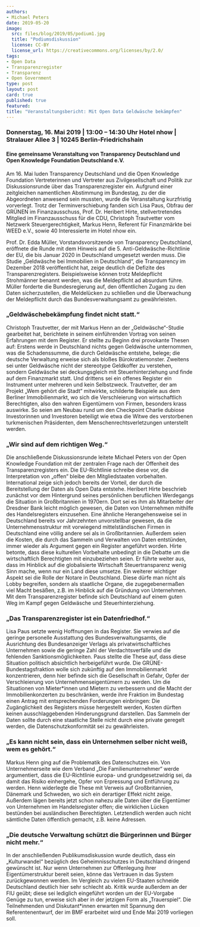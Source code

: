```yaml
---
authors:
- Michael Peters
date: 2019-05-20
image:
  src: files/blog/2019/05/podium1.jpg
  title: "Podiumsdiskussion"
  license: CC-BY
  license_url: https://creativecommons.org/licenses/by/2.0/
tags:
- Open Data
- Transparenzregister
- Transparenz
- Open Government
type: post
layout: post
card: true
published: true
featured:
title: "Veranstaltungsbericht: Mit Open Data Geldwäsche bekämpfen"
---
```

### Donnerstag, 16. Mai 2019 | 13:00 – 14:30 Uhr Hotel nhow | Stralauer Allee 3 | 10245 Berlin-Friedrichshain
#### Eine gemeinsame Veranstaltung von Transparency Deutschland und Open Knowledge Foundation Deutschland e.V.

Am 16. Mai luden Transparency Deutschland und die Open Knowledge Foundation Vertreterinnen und Vertreter aus Zivilgesellschaft und Politik zur Diskussionsrunde über das Transparenzregister ein. Aufgrund einer zeitgleichen namentlichen Abstimmung im Bundestag, zu der die Abgeordneten anwesend sein mussten, wurde die Veranstaltung kurzfristig vorverlegt. Trotz der Terminverschiebung fanden sich Lisa Paus, Obfrau der GRÜNEN im Finanzausschuss, Prof. Dr. Heribert Hirte, stellvertretendes Mitglied im Finanzausschuss für die CDU, Christoph Trautvetter vom Netzwerk Steuergerechtigkeit, Markus Henn, Referent für Finanzmärkte bei WEED e.V., sowie 40 Interessierte im Hotel nhow ein.

Prof. Dr. Edda Müller, Vorstandsvorsitzende von Transparency Deutschland, eröffnete die Runde mit dem Hinweis auf die 5. Anti-Geldwäsche-Richtlinie der EU, die bis Januar 2020 in Deutschland umgesetzt werden muss. Die Studie „Geldwäsche bei Immobilien in Deutschland“, die Transparency im Dezember 2018 veröffentlicht hat, zeige deutlich die Defizite des Transparenzregisters. Beispielsweise können trotz Meldepflicht Strohmänner benannt werden, was die Meldepflicht ad absurdum führe. Müller forderte die Bundesregierung auf, den öffentlichen Zugang zu den Daten sicherzustellen, die Meldelücken zu schließen und die Überwachung der Meldepflicht durch das Bundesverwaltungsamt zu gewährleisten.

### „Geldwäschebekämpfung findet nicht statt.“

Christoph Trautvetter, der mit Markus Henn an der „Geldwäsche“-Studie gearbeitet hat, berichtete in seinem einführenden Vortrag von seinen Erfahrungen mit dem Register. Er stellte zu Beginn drei provokante Thesen auf: Erstens werde in Deutschland nichts gegen Geldwäsche unternommen, was die Schadenssumme, die durch Geldwäsche entstehe, belege; die deutsche Verwaltung erweise sich als bloßes Bürokratiemonster. Zweitens sei unter Geldwäsche nicht der stereotype Geldkoffer zu verstehen, sondern Geldwäsche sei deckungsgleich mit Steuerhinterziehung und finde auf dem Finanzmarkt statt. Und drittens sei ein offenes Register ein Instrument unter mehreren und kein Selbstzweck. Trautvetter, der am Projekt „Wem gehört die Stadt“ mitwirkte, schilderte Beispiele aus dem Berliner Immobilienmarkt, wo sich die Verschleierung von wirtschaftlich Berechtigten, also den wahren Eigentümern von Firmen, besonders krass auswirke. So seien am Neubau rund um den Checkpoint Charlie dubiose Investorinnen und Investoren beteiligt wie etwa die Witwe des verstorbenen turkmenischen Präsidenten, dem Menschenrechtsverletzungen unterstellt werden.

### „Wir sind auf dem richtigen Weg.“

Die anschließende Diskussionsrunde leitete Michael Peters von der Open Knowledge Foundation mit der zentralen Frage nach der Offenheit des Transparenzregisters ein. Die EU-Richtlinie schreibe diese vor, die Interpretation von „offen“ bleibe den Mitgliedstaaten vorbehalten. International zeige sich jedoch bereits der Vorteil, der durch die Bereitstellung der Daten als Open Data entstehe.
Heribert Hirte beschrieb zunächst vor dem Hintergrund seines persönlichen beruflichen Werdegangs die Situation in Großbritannien in 1970ern. Dort sei es ihm als Mitarbeiter der Dresdner Bank leicht möglich gewesen, die Daten von Unternehmen mithilfe des Handelsregisters einzusehen. Eine ähnliche Herangehensweise sei in Deutschland bereits vor Jahrzehnten unvorstellbar gewesen, da die Unternehmensstruktur mit vorwiegend mittelständischen Firmen in Deutschland eine völlig andere sei als in Großbritannien. Außerdem seien die Kosten, die durch das Sammeln und Verwalten von Daten entstünden, immer wieder als Argument gegen ein Register angeführt worden. Hirte betonte, dass diese kulturellen Vorbehalte unbedingt in die Debatte um die wirtschaftlich Berechtigten mit einzubeziehen seien. Er führte weiter aus, dass im Hinblick auf die globalisierte Wirtschaft Steuertransparenz wenig Sinn mache, wenn nur ein Land diese umsetze. Ein weiterer wichtiger Aspekt sei die Rolle der Notare in Deutschland. Diese dürfe man nicht als Lobby begreifen, sondern als staatliche Organe, die zugegebenermaßen viel Macht besäßen, z.B. im Hinblick auf die Gründung von Unternehmen. Mit dem Transparenzregister befinde sich Deutschland auf einem guten Weg im Kampf gegen Geldwäsche und Steuerhinterziehung.

### „Das Transparenzregister ist ein Datenfriedhof.“

Lisa Paus setzte wenig Hoffnungen in das Register. Sie verwies auf die geringe personelle Ausstattung des Bundesverwaltungsamts, die Ausrichtung des Bundesanzeiger Verlags als privatwirtschaftliches Unternehmen sowie die geringe Zahl der Verdachtsverfälle und die fehlenden Sanktionsmöglichkeiten. Paus stellte die These auf, dass diese Situation politisch absichtlich herbeigeführt wurde. Die GRÜNE-Bundestagsfraktion wolle sich zukünftig auf den Immobilienmarkt konzentrieren, denn hier befinde sich die Gesellschaft in Gefahr, Opfer der Verschleierung von Unternehmenseigentümern zu werden. Um die Situationen von Mieter*innen und Mietern zu verbessern und die Macht der Immobilienkonzerten zu beschränken, werde ihre Fraktion im Bundestag einen Antrag mit entsprechenden Forderungen einbringen: Die Zugänglichkeit des Registers müsse hergestellt werden, Kosten dürften keinen ausschlaggebenden Hinderungsgrund darstellen. Das Sammeln der Daten sollte durch eine staatliche Stelle nicht durch eine private geregelt werden, die Datenschutzkonformität sei zu gewährleisten.

### „Es kann nicht sein, dass ein Unternehmen selber nicht weiß, wem es gehört.“

Markus Henn ging auf die Problematik des Datenschutzes ein. Von Unternehmerseite wie dem Verband „Die Familienunternehmer“ werde argumentiert, dass die EU-Richtlinie europa- und grundgesetzwidrig sei, da damit das Risiko einhergehe, Opfer von Erpressung und Entführung zu werden. Henn widerlegte die These mit Verweis auf Großbritannien, Dänemark und Schweden, wo sich ein derartiger Effekt nicht zeige. Außerdem lägen bereits jetzt schon nahezu alle Daten über die Eigentümer von Unternehmen im Handelsregister offen; die wirklichen Lücken bestünden bei ausländischen Berechtigten. Letztendlich werden auch nicht sämtliche Daten öffentlich gemacht, z.B. keine Adressen.

### „Die deutsche Verwaltung schützt die Bürgerinnen und Bürger nicht mehr.“

In der anschließenden Publikumsdiskussion wurde deutlich, dass ein „Kulturwandel“ bezüglich des Geheimnisschutzes in Deutschland dringend gewünscht ist. Nur wenn Unternehmen zur Offenlegung ihrer Eigentümerstruktur bereit seien, könne das Vertrauen in das System zurückgewonnen werden. Im Vergleich zu vielen EU-Staaten schneide Deutschland deutlich hier sehr schlecht ab. Kritik wurde außerdem an der FIU geübt; diese sei lediglich eingeführt worden um der EU-Vorgabe Genüge zu tun, erweise sich aber in der jetzigen Form als „Trauerspiel“. Die Teilnehmenden und Diskutant*innen erwarten mit Spannung den Referentenentwurf, der im BMF erarbeitet wird und Ende Mai 2019 vorliegen soll.
